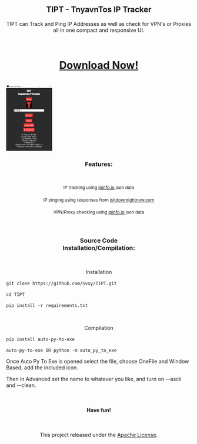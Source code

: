 <h2 align=center>TIPT - TnyavnTos IP Tracker</h2>

<p align=center>TIPT can Track and Ping IP Addresses as well as check for VPN's or Proxies all in one compact and responsive UI.</p>

<br>

<h1 align=center><a href='https://github.com/Svxy/TIPT/releases/download/v1.2/TIPTv1.2.zip'>Download Now!</a></h1>

<br>

<img src='./assets/TIPT_Preview.png' height='180px'>

<br>

<h3 align=center>Features:</h3>

<br>

<p align=center><sup>IP tracking using <a href='https://ipinfo.io' target='_blank'>ipinfo.io</a> json data</sup></p>

<p align=center><sup>IP pinging using responses from <a href='https://isitdownrightnow.com' target='_blank'>isitdownrightnow.com</a></sup></p>

<p align=center><sup>VPN/Proxy checking using <a href='https://ipinfo.io' target='_blank'>ipinfo.io</a> json data</sup></p>

<br>

<h3 align=center>Source Code<br>Installation/Compilation:</h3>

<br>

<p align=center>Installation</p>

```shell
git clone https://github.com/Svxy/TIPT.git
```

```shell
cd TIPT
```

```shell
pip install -r requirements.txt
```

<br>

<p align=center>Compilation</p>

```shell
pip install auto-py-to-exe
```

```shell
auto-py-to-exe OR python -m auto_py_to_exe
```

Once Auto Py To Exe is opened select the file, choose OneFile and Window Based, add the included icon.

Then in Advanced set the name to whatever you like, and turn on --ascii and --clean.

<br>

<h4 align=center>Have fun!</h4>

<br>

<p align=center>This project released under the <a href='https://github.com/Svxy/TIPT/blob/main/LICENSE'>Apache License</a>.</p>